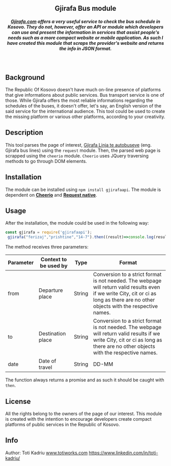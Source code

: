 # <h2 align="center">Gjirafa Bus module</h2>


<h5 align="center"><a href="gjirafa.com">Gjirafa.com</a> offers a very useful service to check the bus schedule in Kosovo. They do not, however, offer an API or module which developers can use and present the information in services that assist people's needs such as a more compact website or mobile application. As such I have created this module that scraps the provider's website and returns the info in JSON format.</h5>
<br/>

## Background 
The Republic Of Kosovo doesn't have much on-line presence of platforms that give informations about public services. Bus transport service is one of those. While Gjirafa offers the most reliable informations regarding the schedules of the buses, it doesn't offer, let's say, an English version of the said service for the international audience. This tool could be used to create the missing platform or various other platforms, according to your creativity.


## Description
This tool parses the page of interest, <a href="https://gjirafa.com/Autobus">Gjirafa Linja te autobuseve</a> (eng. Gjirafa bus lines) using the ``request`` module. Then, the parsed web page is scrapped using the ``cheerio`` module. ``Cheerio`` uses JQuery traversing methods to go through DOM elements.

## Installation
The module can be installed using ``npm install gjirafaapi``. The module is dependent on <strong><a href="https://github.com/cheeriojs/cheerio">Cheerio</a></strong> and <strong><a href="https://www.npmjs.com/package/request">Request native</a></strong>.

## Usage
After the installation, the module could be used in the following way:

  ```JavaScript
  const gjirafa = require('gjirafaapi');
   gjirafa("ferizaj","prishtine","14-7").then((result)=>console.log(result));
```
The method receives three parameters:

| Parameter | Context to be used by | Type | Format|
| ------------- | ------------- | -----------|--------|
| from  | Departure place  | String | Conversion to a strict format is not needed. The webpage will return valid results even if we write City, cit or ci as long as there are no other objects with the respective names.
| to  | Destination place  | String | Conversion to a strict format is not needed. The webpage will return valid results if we write City, cit or ci as long as there are no other objects with the respective names.
| date | Date of travel |  String   | DD-MM
The function always returns a promise and as such it should be caught with ``then``.

## License 

All the rights belong to the owners of the page of our interest. This module is created with the intention to encourage developers create compact platforms of public services in the Republic of Kosovo.
 
 
 ## Info 
 Author: Toti Kadriu
 www.totiworks.com
 https://www.linkedin.com/in/toti-kadriu/
